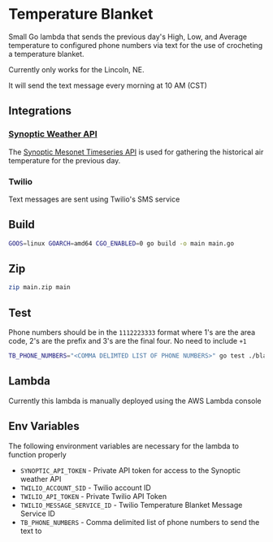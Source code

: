 # Temperature Blanket

Small Go lambda that sends the previous day's High, Low, and Average temperature
to configured phone numbers via text for the use of crocheting a temperature blanket.

Currently only works for the Lincoln, NE.

It will send the text message every morning at 10 AM (CST)

## Integrations

### [Synoptic Weather API](https://synopticdata.com/)

The [Synoptic Mesonet Timeseries API](https://developers.synopticdata.com/mesonet/) is
used for gathering the historical air temperature for the previous day.

### Twilio

Text messages are sent using Twilio's SMS service

## Build

```bash
GOOS=linux GOARCH=amd64 CGO_ENABLED=0 go build -o main main.go
```

## Zip
```bash
zip main.zip main
```

## Test

Phone numbers should be in the `1112223333` format where 1's are the area code, 2's are the
prefix and 3's are the final four. No need to include `+1`

```bash
TB_PHONE_NUMBERS="<COMMA DELIMTED LIST OF PHONE NUMBERS>" go test ./blanket -v
```

## Lambda

Currently this lambda is manually deployed using the AWS Lambda console

## Env Variables

The following environment variables are necessary for the lambda to function properly

* `SYNOPTIC_API_TOKEN` - Private API token for access to the Synoptic weather API
* `TWILIO_ACCOUNT_SID` - Twilio account ID
* `TWILIO_API_TOKEN` - Private Twilio API Token
* `TWILIO_MESSAGE_SERVICE_ID` - Twilio Temperature Blanket Message Service ID
* `TB_PHONE_NUMBERS` - Comma delimited list of phone numbers to send the text to

